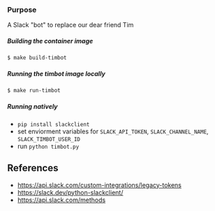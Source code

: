 ### Purpose
A Slack "bot" to replace our dear friend Tim

##### Building the container image
```bash
$ make build-timbot
```

##### Running the timbot image locally
```bash
$ make run-timbot
```

##### Running natively
- `pip install slackclient`
- set enviorment variables for `SLACK_API_TOKEN`, `SLACK_CHANNEL_NAME`, `SLACK_TIMBOT_USER_ID`
- run `python timbot.py`

## References
- https://api.slack.com/custom-integrations/legacy-tokens
- https://slack.dev/python-slackclient/
- https://api.slack.com/methods 

